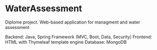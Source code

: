 # WaterAssessment
Diplome project. Web-based application for managment and water assessment

Backend: Java, Spring Framework (MVC, Boot, Data, Security)
Frontend: HTML with Thymeleaf template engine
Database: MongoDB
